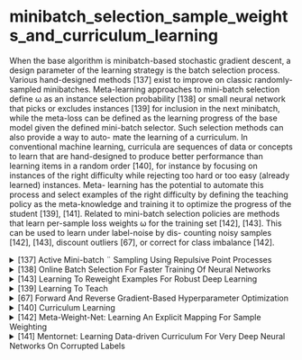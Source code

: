 # minibatch_selection_sample_weights_and_curriculum_learning

When the base algorithm is minibatch-based stochastic gradient descent, a design parameter of the learning strategy is the batch selection process. Various hand-designed methods [137] exist to improve on classic randomly-sampled minibatches. Meta-learning approaches to mini-batch selection define ω as an instance selection probability [138] or small neural network that picks or excludes instances [139] for inclusion in the next minibatch, while the meta-loss can be defined as the learning progress of the base model given the defined mini-batch selector. Such selection methods can also provide a way to auto-
mate the learning of a curriculum. In conventional machine learning, curricula are sequences of data or concepts to learn that are hand-designed to produce better performance than learning items in a random order [140], for instance by focusing on instances of the right difficulty while rejecting too hard or too easy (already learned) instances. Meta- learning has the potential to automate this process and select examples of the right difficulty by defining the teaching policy as the meta-knowledge and training it to optimize the progress of the student [139], [141]. Related to mini-batch selection policies are methods that
learn per-sample loss weights ω for the training set [142], [143]. This can be used to learn under label-noise by dis- counting noisy samples [142], [143], discount outliers [67], or correct for class imbalance [142].
<!-- REFERENCE -->


<details>
<summary>[137] Active Mini-batch ¨ Sampling Using Repulsive Point Processes</summary>
<br>
<!-- (active_mini_batch_sampling_using_repulsive_point_processes.md) -->

# active_mini_batch_sampling_using_repulsive_point_processes.md

<!-- REFERENCE -->


[Active Mini-batch ¨ Sampling Using Repulsive Point Processes](../papers/active_mini_batch_sampling_using_repulsive_point_processes.md)

</details>



<details>
<summary>[138] Online Batch Selection For Faster Training Of Neural Networks</summary>
<br>
<!-- (online_batch_selection_for_faster_training_of_neural_networks.md) -->

# online_batch_selection_for_faster_training_of_neural_networks.md

<!-- REFERENCE -->


[Online Batch Selection For Faster Training Of Neural Networks](../papers/online_batch_selection_for_faster_training_of_neural_networks.md)

</details>



<details>
<summary>[143] Learning To Reweight Examples For Robust Deep Learning</summary>
<br>
<!-- (learning_to_reweight_examples_for_robust_deep_learning.md) -->

# learning_to_reweight_examples_for_robust_deep_learning.md

<!-- REFERENCE -->


[Learning To Reweight Examples For Robust Deep Learning](../papers/learning_to_reweight_examples_for_robust_deep_learning.md)

</details>



<details>
<summary>[139] Learning To Teach</summary>
<br>
<!-- (learning_to_teach.md) -->

# learning_to_teach.md

<!-- REFERENCE -->


[Learning To Teach](../papers/learning_to_teach.md)

</details>



<details>
<summary>[67] Forward And Reverse Gradient-Based Hyperparameter Optimization</summary>
<br>
<!-- (forward_and_reverse_gradient_based_hyperparameter_optimization.md) -->

# forward_and_reverse_gradient_based_hyperparameter_optimization.md

<!-- REFERENCE -->


[Forward And Reverse Gradient-Based Hyperparameter Optimization](../papers/forward_and_reverse_gradient_based_hyperparameter_optimization.md)

</details>



<details>
<summary>[140] Curriculum Learning</summary>
<br>
<!-- (curriculum_learning.md) -->

# curriculum_learning.md

<!-- REFERENCE -->


[Curriculum Learning](../papers/curriculum_learning.md)

</details>



<details>
<summary>[142] Meta-Weight-Net: Learning An Explicit Mapping For Sample Weighting</summary>
<br>
<!-- (meta_weight_net_learning_an_explicit_mapping_for_sample_weighting.md) -->

# meta_weight_net_learning_an_explicit_mapping_for_sample_weighting.md

<!-- REFERENCE -->


[Meta-Weight-Net: Learning An Explicit Mapping For Sample Weighting](../papers/meta_weight_net_learning_an_explicit_mapping_for_sample_weighting.md)

</details>



<details>
<summary>[141] Mentornet: Learning Data-driven Curriculum For Very Deep Neural Networks On Corrupted Labels</summary>
<br>
<!-- (mentornet_learning_data_driven_curriculum_for_very_deep_neural_networks_on_corrupted_labels.md) -->

# mentornet_learning_data_driven_curriculum_for_very_deep_neural_networks_on_corrupted_labels.md

<!-- REFERENCE -->


[Mentornet: Learning Data-driven Curriculum For Very Deep Neural Networks On Corrupted Labels](../papers/mentornet_learning_data_driven_curriculum_for_very_deep_neural_networks_on_corrupted_labels.md)

</details>

